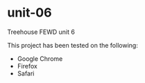 # unit-06
 Treehouse FEWD unit 6

This project has been tested on the following:

- Google Chrome
- Firefox
- Safari

